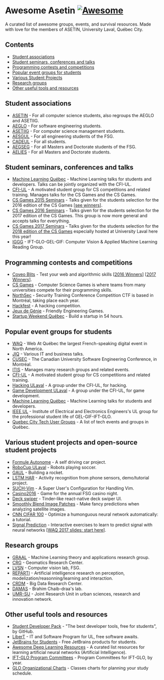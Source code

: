 # Awesome Asetin [![Awesome](https://cdn.rawgit.com/sindresorhus/awesome/d7305f38d29fed78fa85652e3a63e154dd8e8829/media/badge.svg)](https://github.com/sindresorhus/awesome)

A curated list of awesome groups, events, and survival resources.
Made with love for the members of ASETIN, University Laval, Québec City.


<a name="contents" />

## Contents

- [Student associations](#associations)
- [Student seminars, conferences and talks](#talks)
- [Programming contests and competitions](#contests)
- [Popular event groups for students](#events)
- [Various Student Projects](#projects)
- [Research groups](#research)
- [Other useful tools and resources](#useful)


<a name="associations" />

## Student associations

- [ASETIN](http://asetin.ift.ulaval.ca/) - For all computer science students, also regroups the AEGLO and ASETIIG.
- [AEGLO](http://aeglo.ift.ulaval.ca/) - For software engineering students.
- [ASETIIG](http://asetiig.ift.ulaval.ca/) - For computer science management students.
- [AESGUL](http://www.aesgul.com/) - For all engineering students of the FSG.
- [CADEUL](http://cadeul.com/accueil/) - For all students.
- [AEGSEG](https://www.aegseg.ulaval.ca/) - For all Masters and Doctorate students of the FSG.
- [AELIES](http://www.aelies.ulaval.ca/accueil/) - For all Masters and Doctorate students.


<a name="talks" />

## Student seminars, conferences and talks

- [Machine Learning Québec](http://machinelearning.quebec/) - Machine Learning talks for students and developers. Talks can be jointly organized with the CFI-UL.
- [CFI-UL](http://www.cfiul.ca/) - A motivated student group for CS competitions and related training. Manages talks for the CS Games and the CS Games.
- [CS Games 2015 Seminars](https://github.com/youvere/Seminars) - Talks given for the students selection for the 2016 edition of the CS Games [[see winners](https://www.fsg.ulaval.ca/nouvelle/article/des-etudiants-de-la-fsg-sont-montes-sur-le-podium-aux-derniers-cs-games/)].
- [CS Games 2016 Seminars](https://www.facebook.com/groups/883538038389002/) - Talks given for the students selection for the 2017 edition of the CS Games. This group is now more general and accepts talks for everything.
- [CS Games 2017 Seminars](https://github.com/CFI-UL/presentations) - Talks given for the students selection for the [2018 edition of the CS Games](http://csgames.org/corpo/cs-games-2018-x-ulaval/) especially hosted at University Laval here this year!
- [IGGG](http://www2.ift.ulaval.ca/~pgiguere/rgroup/) - IFT-GLO-GEL-GIF: Computer Vision & Applied Machine Learning Reading Group.


<a name="contests" />

## Programming contests and competitions

- [Coveo Blits](http://blitz.coveo.com/) - Test your web and algorithmic skills [[2016 Winners](http://source.coveo.com/2016/01/13/the-story-behind-blitz-2016/)] [[2017 Winners](http://source.coveo.com/2017/02/10/coveo-blitz-2017/)].
- [CS Games](http://csgames.org/) - Computer Science Games is where teams from many universities compete for their programming skills.
- [NorthSec](https://www.nsec.io/) - Security Training Conference Competition CTF is based in Montréal, taking place each year.
- [Hackfest](https://hackfest.ca/en/) - A hacking competition.
- [Jeux de Génie](http://www.jdglaval.com/) - Friendly Engineering Games.
- [Startup Weekend Québec](http://swqc.org/) - Build a startup in 54 hours.


<a name="events" />

## Popular event groups for students

- [WAQ](https://webaquebec.org/) - Web At Québec the largest French-speaking digital event in North America.
- [JIQ](http://jiq.actionti.com/) - Various IT and business talks.
- [CUSEC](http://cusec.net/) - The Canadian University Software Engineering Conference, in Montréal.
- [ITIS](https://www.itis.ulaval.ca/cms/site/itis) - Manages many research groups and related events.
- [CFI-UL](http://www.cfiul.ca/) - A motivated student group for CS competitions and related training.
- [Hacking ULaval](http://hacking.fsg.ulaval.ca/) - A group under the CFI-UL, for hacking.
- [Game Development ULaval](http://gamedev.fsg.ulaval.ca/) - A group under the CFI-UL, for game development.
- [Machine Learning Québec](https://www.facebook.com/groups/1014502158641379/) - Machine Learning talks for students and developers.
- [IEEE UL](http://ieee.gel.ulaval.ca/) - Institute of Electrical and Electronics Engineers's UL group for the professional student life of GEL-GIF-IFT-GLO.
- [Quebec City Tech User Groups](https://github.com/jflheureux/Quebec-City-Tech-User-Groups) - A list of tech events and groups in Québec.


<a name="projects" />

## Various student projects and open-source student projects

- [Formule Autonome](http://formuleautonome.com/) - A self driving car project.
- [RoboCup ULaval](http://robocupulaval.com/) - Robots playing soccer.
- [GAUL](https://www.facebook.com/groupeaerospatialul/) - Building a rocket.
- [LSTM HAR](https://github.com/guillaume-chevalier/LSTM-Human-Activity-Recognition) - Activity recognition from phone sensors, demo/tutorial project.
- [SUCH-Vim](https://github.com/SUCH-Vim/SUCH-Vim) - A Super User's Configuration for Handling Vim.
- [Casino2016](https://github.com/gariepyalex/casino2016) - Game for the annual FSG casino night.
- [Deck swiper](https://github.com/alexbrillant/react-native-deck-swiper) - Tinder-like react-native deck swiper UI.
- [Smoothly Blend Image Patches](https://github.com/Vooban/Smoothly-Blend-Image-Patches) - Make fancy predictions when analyzing satellite images.
- [CNN CIFAR 100](https://github.com/Vooban/Hyperopt-Keras-CNN-CIFAR-100) - Optimize a humonguous neural network automatically: a tutorial.
- [Signal Prediction](https://github.com/guillaume-chevalier/seq2seq-signal-prediction) - Interactive exercises to learn to predict signal with neural networks [[WAQ 2017 slides: start here](https://www.slideshare.net/webaquebec/guillaume-chevalier-deep-learning-avec-tensor-flow)].


<a name="research" />

## Research groups

- [GRAAL](https://graal.ift.ulaval.ca/) - Machine Learning theory and applications research group.
- [CRG](http://www.crg.ulaval.ca/?lang=en) - Geomatics Research Center.
- [LVSN](http://vision.gel.ulaval.ca/) - Computer vision lab, FSG.
- [REPARTI](http://reparti.gel.ulaval.ca/) - Artificial intelligence research on perception, modelization/reasonning/learning and interaction.
- [CRDM](http://crdm.ulaval.ca/) - Big Data Research Center.
- [DAMAS](http://www.damas.ift.ulaval.ca/publications.html) - Brahim Chaib-draa's lab.
- [UMR-SU](https://www.umr-su.com/en/umrsu) - Joint Research Unit in urban sciences, research and innovation network.


<a name="useful" />

## Other useful tools and resources

- [Student Developer Pack](https://education.github.com/pack) - "The best developer tools, free for students", by GitHub.
- [LiberT](https://ti.fsg.ulaval.ca/etudiants/libert/programme_libert/) - IT and Software Program for UL, free software awaits.
- [JetBrains for Students](https://www.jetbrains.com/student/) - Free JetBrains products for students.
- [Awesome Deep Learning Resources](https://github.com/guillaume-chevalier/Awesome-Deep-Learning-Resources) - A curated list resources for learning artificial neural networks (Artificial Intelligence).
- [IFT-GLO Program Committees](https://www.ift.ulaval.ca/departement-et-professeurs/comites-de-programmes/) - Program Committees for IFT-GLO, by year.
- [GLO Organizational Charts](https://www.ift.ulaval.ca/programmes-et-cours/premier-cycle/grilles-de-cheminement-glo/) - Classes charts for planning your study schedule.
